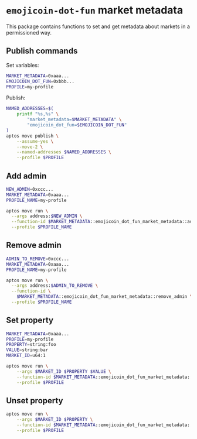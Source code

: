 <!-- cspell:word permissioned -->

# `emojicoin-dot-fun` market metadata

This package contains functions to set and get metadata about markets in a
permissioned way.

## Publish commands

Set variables:

```sh
MARKET_METADATA=0xaaa...
EMOJICOIN_DOT_FUN=0xbbb...
PROFILE=my-profile
```

Publish:

```sh
NAMED_ADDRESSES=$(
    printf "%s,%s" \
        "market_metadata=$MARKET_METADATA" \
        "emojicoin_dot_fun=$EMOJICOIN_DOT_FUN"
)
aptos move publish \
    --assume-yes \
    --move-2 \
    --named-addresses $NAMED_ADDRESSES \
    --profile $PROFILE
```

## Add admin

```sh
NEW_ADMIN=0xccc...
MARKET_METADATA=0xaaa...
PROFILE_NAME=my-profile

aptos move run \
  --args address:$NEW_ADMIN \
  --function-id $MARKET_METADATA::emojicoin_dot_fun_market_metadata::add_admin \
  --profile $PROFILE_NAME
```

## Remove admin

```sh
ADMIN_TO_REMOVE=0xccc...
MARKET_METADATA=0xaaa...
PROFILE_NAME=my-profile

aptos move run \
  --args address:$ADMIN_TO_REMOVE \
  --function-id \
    $MARKET_METADATA::emojicoin_dot_fun_market_metadata::remove_admin \
  --profile $PROFILE_NAME
```

## Set property

```sh
MARKET_METADATA=0xaaa...
PROFILE=my-profile
PROPERTY=string:foo
VALUE=string:bar
MARKET_ID=u64:1
```

<!-- markdownlint-disable MD013 -->

```sh
aptos move run \
    --args $MARKET_ID $PROPERTY $VALUE \
    --function-id $MARKET_METADATA::emojicoin_dot_fun_market_metadata::add_market_property \
    --profile $PROFILE
```

## Unset property

```sh
aptos move run \
    --args $MARKET_ID $PROPERTY \
    --function-id $MARKET_METADATA::emojicoin_dot_fun_market_metadata::remove_market_property \
    --profile $PROFILE
```

<!-- markdownlint-enable MD013 -->
